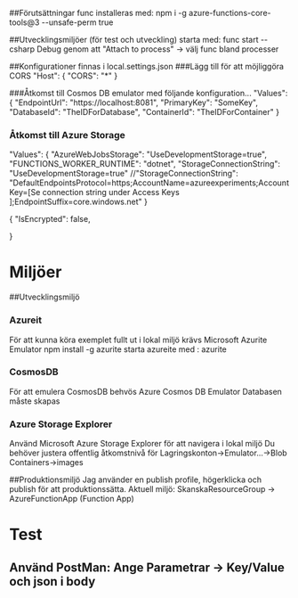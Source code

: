 ﻿
##Förutsättningar
func installeras med: npm i -g azure-functions-core-tools@3 --unsafe-perm true

##Utvecklingsmiljöer (för test och utveckling)
starta med: func start --csharp
Debug genom att "Attach to process" -> välj func bland processer

##Konfigurationer finnas i local.settings.json
###Lägg till för att möjliggöra CORS
  "Host": {
    "CORS": "*"
  }

###Åtkomst till Cosmos DB emulator med följande konfiguration...
  "Values": {
    "EndpointUrl": "https://localhost:8081",
    "PrimaryKey": "SomeKey",
    "DatabaseId": "TheIDForDatabase",
    "ContainerId": "TheIDForContainer"
  }
  
### Åtkomst till Azure Storage
  "Values": {
    "AzureWebJobsStorage": "UseDevelopmentStorage=true",
    "FUNCTIONS_WORKER_RUNTIME": "dotnet",
    "StorageConnectionString": "UseDevelopmentStorage=true"
    //"StorageConnectionString": "DefaultEndpointsProtocol=https;AccountName=azureexperiments;AccountKey=[Se connection string under Access Keys ];EndpointSuffix=core.windows.net"
  }


  {
  "IsEncrypted": false,
  
}

# Miljöer
##Utvecklingsmiljö

### Azureit
För att kunna köra exemplet fullt ut i lokal miljö krävs Microsoft Azurite Emulator
npm install -g azurite
starta azureite med : azurite

### CosmosDB
För att emulera CosmosDB behvös Azure Cosmos DB Emulator
Databasen måste skapas 

### Azure Storage Explorer
Använd Microsoft Azure Storage Explorer för att navigera i lokal miljö
Du behöver justera offentlig åtkomstnivå för Lagringskonton->Emulator...->Blob Containers->images 


##Produktionsmiljö 
Jag använder en publish profile, högerklicka och publish för att produktionssätta.
Aktuell miljö: SkanskaResourceGroup -> AzureFunctionApp (Function App)


# Test
## Använd PostMan: Ange Parametrar -> Key/Value och json i body

